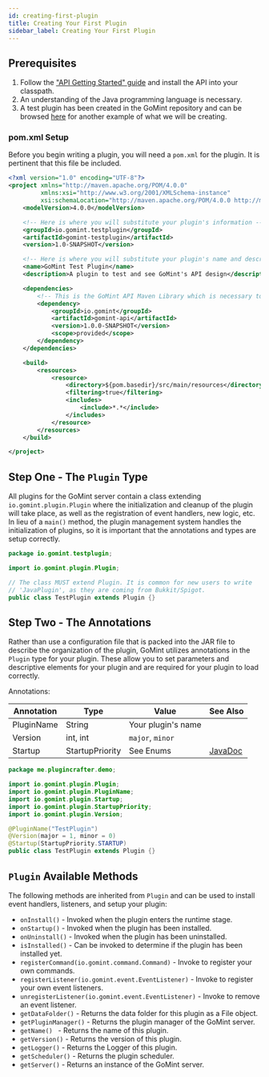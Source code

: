 ```yaml
---
id: creating-first-plugin
title: Creating Your First Plugin
sidebar_label: Creating Your First Plugin
---
```


## Prerequisites

1. Follow the ["API Getting Started" guide](/docs/api/api-getting-started) and
install the API into your classpath.
2. An understanding of the Java programming language is necessary.
3. A test plugin has been created in the GoMint repository and can be browsed [here](https://github.com/gomint/GoMint/tree/master/gomint-test-plugin/src/main/java/io/gomint/testplugin) for another example of what we will be creating.

### pom.xml Setup

Before you begin writing a plugin, you will need a ```pom.xml``` for the plugin. It is pertinent that this file be included.

```xml
<?xml version="1.0" encoding="UTF-8"?>
<project xmlns="http://maven.apache.org/POM/4.0.0"
         xmlns:xsi="http://www.w3.org/2001/XMLSchema-instance"
         xsi:schemaLocation="http://maven.apache.org/POM/4.0.0 http://maven.apache.org/xsd/maven-4.0.0.xsd">
    <modelVersion>4.0.0</modelVersion>

    <!-- Here is where you will substitute your plugin's information -->
    <groupId>io.gomint.testplugin</groupId>
    <artifactId>gomint-testplugin</artifactId>
    <version>1.0-SNAPSHOT</version>

    <!-- Here is where you will substitute your plugin's name and description -->
    <name>GoMint Test Plugin</name>
    <description>A plugin to test and see GoMint's API design</description>

    <dependencies>
        <!-- This is the GoMint API Maven Library which is necessary to create a plugin -->
        <dependency>
            <groupId>io.gomint</groupId>
            <artifactId>gomint-api</artifactId>
            <version>1.0.0-SNAPSHOT</version>
            <scope>provided</scope>
        </dependency>
    </dependencies>

    <build>
        <resources>
            <resource>
                <directory>${pom.basedir}/src/main/resources</directory>
                <filtering>true</filtering>
                <includes>
                    <include>*.*</include>
                </includes>
            </resource>
        </resources>
    </build>

</project>
```

## Step One - The ```Plugin``` Type

All plugins for the GoMint server contain a class extending ```io.gomint.plugin.Plugin```
where the initialization and cleanup of the plugin will take place, as well as the
registration of event handlers, new logic, etc. In lieu of a ```main()``` method, the plugin management system handles the initialization of plugins, so it is important that the annotations and types are setup correctly.

```java
package io.gomint.testplugin;

import io.gomint.plugin.Plugin;

// The class MUST extend Plugin. It is common for new users to write
// 'JavaPlugin', as they are coming from Bukkit/Spigot.
public class TestPlugin extends Plugin {}
```

## Step Two - The Annotations

Rather than use a configuration file that is packed into the JAR file to describe the organization of the plugin, GoMint utilizes annotations in the ```Plugin``` type for your plugin. These allow you to set parameters and descriptive elements for your plugin and are required for your plugin to load correctly.

Annotations:

| Annotation | Type            | Value                     | See Also                                                                              |
|------------|-----------------|---------------------------|---------------------------------------------------------------------------------------|
| PluginName | String          | Your plugin's name        |                                                                                       |  
| Version    | int, int        | ```major```, ```minor```  |                                                                                       |
| Startup    | StartupPriority | See Enums                 | [JavaDoc](https://janmm14.de/static/gomint/index.html?gomint.api/module-summary.html) |   

```java
package me.plugincrafter.demo;

import io.gomint.plugin.Plugin;
import io.gomint.plugin.PluginName;
import io.gomint.plugin.Startup;
import io.gomint.plugin.StartupPriority;
import io.gomint.plugin.Version;

@PluginName("TestPlugin")
@Version(major = 1, minor = 0)
@Startup(StartupPriority.STARTUP)
public class TestPlugin extends Plugin {}
```

## ```Plugin``` Available Methods

The following methods are inherited from ```Plugin``` and can be used to install event handlers, listeners, and setup your plugin:

* ```onInstall()``` - Invoked when the plugin enters the runtime stage.
* ```onStartup()``` - Invoked when the plugin has been installed.
* ```onUninstall()``` - Invoked when the plugin has been uninstalled.
* ```isInstalled()``` - Can be invoked to determine if the plugin has been installed yet.
* ```registerCommand(io.gomint.command.Command)``` - Invoke to register your own commands.
* ```registerListener(io.gomint.event.EventListener)``` - Invoke to register your own event listeners.
* ```unregisterListener(io.gomint.event.EventListener)``` - Invoke to remove an event listener.
* ```getDataFolder()``` - Returns the data folder for this plugin as a File object.
* ```getPluginManager()``` - Returns the plugin manager of the GoMint server.
* ```getName() ``` - Returns the name of this plugin.
* ```getVersion()``` - Returns the version of this plugin.
* ```getLogger()``` - Returns the Logger of this plugin.
* ```getScheduler()``` - Returns the plugin scheduler.
* ```getServer()``` - Returns an instance of the GoMint server.
